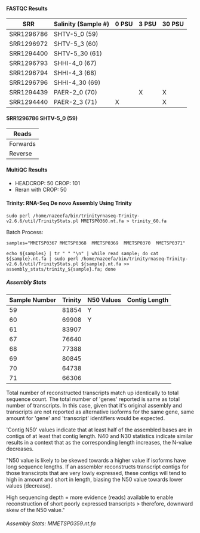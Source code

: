 #### FASTQC Results


| SRR        | Salinity (Sample #)|  0 PSU | 3 PSU	| 30 PSU	| 
|--------    | -------------------|-----   |---	   |---	    | 
| SRR1296786 |  SHTV-5_0 (59) 	     |   	    |  	    |   	    | 
| SRR1296972 |  SHTV-5_3 (60) 	     |   	    |   	  |   	    | 
| SRR1294400 | SHTV-5_30 (61)	       |   	    |   	  |   	 |
| SRR1296793 | SHHI-4_0 (67)       |       |  	   |   	  |
| SRR1296794 | SHHI-4_3 (68)	       |   	    |  	  |   	  |
| SRR1296796 | SHHI-4_30 (69)	       |    	   |  	   |   	 | 
| SRR1294439 | PAER-2_0 (70)       |        |   X  |   X   |
| SRR1294440 | PAER-2_3 (71)	       |   X	    |  	  |   X	  |

#### SRR1296786  SHTV-5_0 (59)

| Reads	  | 
|-------- |
| Forwards |
| Reverse	  |

#### MultiQC Results

* HEADCROP: 50 CROP: 101
* Reran with CROP: 50

#### Trinity: RNA-Seq De novo Assembly Using Trinity

```
sudo perl /home/nazeefa/bin/trinityrnaseq-Trinity-v2.6.6/util/TrinityStats.pl MMETSP0360.nt.fa > trinity_60.fa
```
Batch Process:
```
samples="MMETSP0367 MMETSP0368  MMETSP0369  MMETSP0370  MMETSP0371"
```
```
echo ${samples} | tr " " "\n" | while read sample; do cat ${sample}.nt.fa | sudo perl /home/nazeefa/bin/trinityrnaseq-Trinity-v2.6.6/util/TrinityStats.pl ${sample}.nt.fa >> assembly_stats/trinity_${sample}.fa; done
```
##### Assembly Stats
 
| Sample Number | Trinity | N50 Values | Contig Length | 
|--------    | ----------| -----------| -----------|
| 59 |  81854 	 | Y |  |
| 60 |  69908 	 | Y |  |
| 61 |  83907 	 ||  |
| 67 |  76640 	 ||  |
| 68 |  77388 	 ||  |
| 69 |  80845 	 ||  |
| 70 |  64738 	 ||  |
| 71 |  66306 	 ||  |

Total number of reconstructed transcripts match up identically to total sequence count. The total number of 'genes' reported is same as total number of transcripts. In this case, given that it's original assembly and transcripts are not reported as alternative isoforms for the same gene, same amount for 'gene' and 'transcript' identifiers would be expected.

'Contig N50' values indicate that at least half of the assembled bases are in contigs of at least that contig length. N40 and N30 statistics indicate similar results in a context that as the corresponding length increases, the N-value decreases.

"N50 value is likely to be skewed towards a higher value if isoforms have long sequence lengths.
If an assembler reconstructs transcript contigs for those transcirpts that are very lowly expressed, these contigs will tend to high in amount and short in length, biasing the N50 value towards lower values (decrease).

High sequencing depth = more evidence (reads) available to enable reconstruction of short poorly expressed transcripts > therefore, downward skew of the N50 value."

###### Assembly Stats: MMETSP0359.nt.fa


